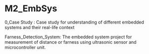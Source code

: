 # M2_EmbSys
0_Case Study :
Case study for understanding of different embedded systems and their real-life context

Farness_Detection_System:
The embedded system project for measurement of distance or farness using ultrasonic sensor and microcontroller unit.
